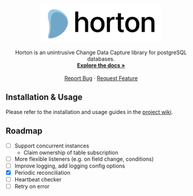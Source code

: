 <br />

<div align="center">
  <a href="https://github.com/fuchstim/horton">
    <img src="images/logo.png" alt="Logo" width="320" height="100">
  </a>
  
  <p align="center">
    Horton is an unintrusive Change Data Capture library for postgreSQL databases.
    <br />
    <a href="https://github.com/fuchstim/horton/wiki"><strong>Explore the docs »</strong></a>
    <br />
    <br />
    <a href="https://github.com/fuchstim/horton/issues">Report Bug</a>
    ·
    <a href="https://github.com/fuchstim/horton/issues">Request Feature</a>
  </p>
</div>

## Installation & Usage

Please refer to the installation and usage guides in the [project wiki](https://github.com/fuchstim/horton/wiki).

## Roadmap
- [ ] Support concurrent instances
  - Claim ownership of table subscription
- [ ] More flexible listeners (e.g. on field change, conditions)
- [ ] Improve logging, add logging config options
- [x] Periodic reconciliation
- [ ] Heartbeat checker
- [ ] Retry on error

